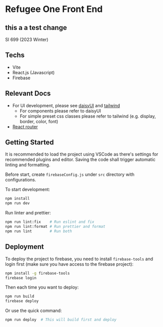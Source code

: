 # Refugee One Front End
## this a a test change

SI 699 (2023 Winter)
## Techs
- Vite
- React.js (Javascript)
- Firebase

## Relevant Docs
- For UI development, please see [daisyUI](https://daisyui.com/components/) and [tailwind](https://tailwindcss.com/docs/installation)
  - For components please refer to daisyUI
  - For simple preset css classes please refer to tailwind (e.g. display, border, color, font)
- [React router](https://reactrouter.com/en/main/start/tutorial)

## Getting Started

It is recommended to load the project using VSCode as there's settings for recommended plugins and editor. Saving the code shall trigger automatic linting and formatting.

Before start, create `firebaseConfig.js` under `src` directory with configurations.

To start development:

```bash
npm install
npm run dev
```

Run linter and prettier:

```bash
npm run lint:fix    # Run eslint and fix
npm run lint:format # Run prettier and format
npm run lint        # Run both
```

## Deployment

To deploy the project to firebase, you need to install `firebase-tools` and login first (make sure you have access to the firebase project):

```bash
npm install -g firebase-tools
firebase login
```

Then each time you want to deploy:

```bash
npm run build
firebase deploy
```

Or use the quick command:

```bash
npm run deploy  # This will build first and deploy
```
